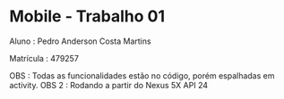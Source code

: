# Mobile - Trabalho 01
 
 Aluno : Pedro Anderson Costa Martins
 
 Matrícula : 479257
 
 OBS : Todas as funcionalidades estão no código, porém espalhadas em activity.
 OBS 2 : Rodando a partir do Nexus 5X API 24
